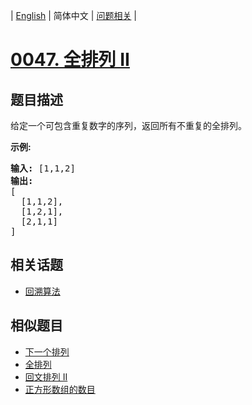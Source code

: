 
| [English](README_EN.md) | 简体中文 | [问题相关](QUESTION.md) |
# [0047. 全排列 II](https://leetcode-cn.com/problems/permutations-ii/)
## 题目描述
<p>给定一个可包含重复数字的序列，返回所有不重复的全排列。</p>

<p><strong>示例:</strong></p>

<pre><strong>输入:</strong> [1,1,2]
<strong>输出:</strong>
[
  [1,1,2],
  [1,2,1],
  [2,1,1]
]</pre>

## 相关话题
- [回溯算法](https://leetcode-cn.com/tag/backtracking)
## 相似题目
- [下一个排列](../0031/README.md)
- [全排列](../0046/README.md)
- [回文排列 II](../0267/README.md)
- [正方形数组的数目](../0996/README.md)

